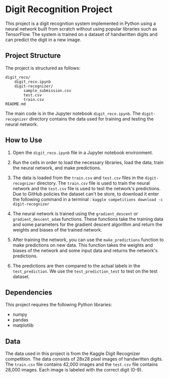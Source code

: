 # Digit Recognition Project

This project is a digit recognition system implemented in Python using a neural network built from scratch without using popular libraries such as TensorFlow. The system is trained on a dataset of handwritten digits and can predict the digit in a new image.

## Project Structure

The project is structured as follows:
```
digit_reco/
    digit_reco.ipynb
    digit-recognizer/
        sample_submission.csv
        test.csv
        train.csv
README.md
```

The main code is in the Jupyter notebook `digit_reco.ipynb`. The `digit-recognizer` directory contains the data used for training and testing the neural network.

## How to Use

1. Open the `digit_reco.ipynb` file in a Jupyter notebook environment.
   
2. Run the cells in order to load the necessary libraries, load the data, train the neural network, and make predictions.
   
3. The data is loaded from the `train.csv` and `test.csv` files in the `digit-recognizer` directory. The `train.csv` file is used to train the   neural network and the `test.csv` file is used to test the network's predictions. Due to GitHub policies the dataset can't be store, to download it enter the following command in a terminal :
   `kaggle competitions download -c digit-recognizer`
   
4. The neural network is trained using the `gradient_descent` or `gradient_descent_adam` functions. These functions take the training data and some parameters for the gradient descent algorithm and return the weights and biases of the trained network.

5. After training the network, you can use the `make_predictions` function to make predictions on new data. This function takes the weights and biases of the network and some input data and returns the network's predictions.

6. The predictions are then compared to the actual labels in the `test_prediction`. We use the `test_prediction_test` to test on the test dataset.

## Dependencies

This project requires the following Python libraries:
- numpy
- pandas
- matplotlib

## Data

The data used in this project is from the Kaggle Digit Recognizer competition. The data consists of 28x28 pixel images of handwritten digits. The `train.csv` file contains 42,000 images and the `test.csv` file contains 28,000 images. Each image is labeled with the correct digit (0-9).
